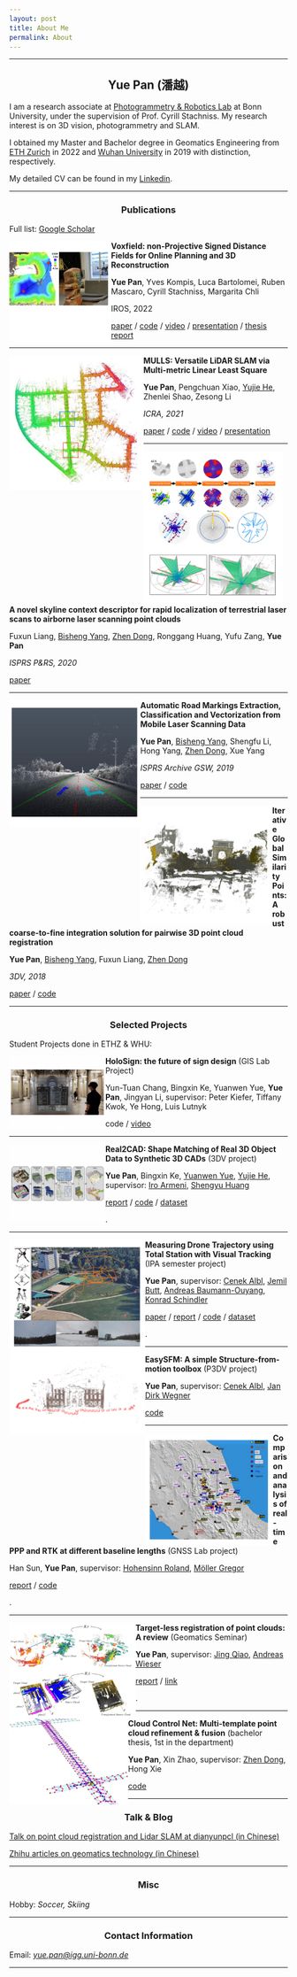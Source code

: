 ```yaml
---
layout: post
title: About Me
permalink: About
---
```



------
## <center>Yue Pan (潘越)</center>

I am a research associate at [Photogrammetry & Robotics Lab](https://www.ipb.uni-bonn.de/) at Bonn University, under the supervision of Prof. Cyrill Stachniss. My research interest is on 3D vision, photogrammetry and SLAM.

I obtained my Master and Bachelor degree in Geomatics Engineering from [ETH Zurich](https://ethz.ch/en.html) in 2022 and [Wuhan University](https://en.whu.edu.cn/) in 2019 with distinction, respectively. 

My detailed CV can be found in my [Linkedin](https://www.linkedin.com/in/yue-pan-59461b148/).

-----

### <center>Publications</center>

Full list: [Google Scholar](https://scholar.google.com/citations?hl=en&user=PUlWya8AAAAJ)

<img align="left" src="../assets/voxfield_teaser.png" style="zoom: 18%;"/>**Voxfield: non-Projective Signed Distance Fields for Online Planning and 3D Reconstruction**

**Yue Pan**, Yves Kompis, Luca Bartolomei, Ruben Mascaro, Cyrill Stachniss, Margarita Chli

IROS, 2022

[paper](https://www.research-collection.ethz.ch/handle/20.500.11850/560719) / [code](https://github.com/VIS4ROB-lab/voxfield) / [video](https://youtu.be/sPNzTOLqb2I) / [presentation](https://www.youtube.com/watch?v=JS_yeq-GR4A&t=30s) /  [thesis report]()



---

<img align="left" src="../assets/mulls-kitti.png" style="zoom: 34%;" />**MULLS: Versatile LiDAR SLAM via Multi-metric Linear Least Square**

**Yue Pan**, Pengchuan Xiao, [Yujie He](https://yujie-he.github.io/), Zhenlei Shao, Zesong Li

*ICRA, 2021* 

[paper](https://arxiv.org/pdf/2102.03771.pdf) / [code](https://github.com/YuePanEdward/MULLS) / [video](https://www.youtube.com/watch?v=85bGD55e3-0&feature=youtu.be) / [presentation](https://www.youtube.com/watch?v=03ivl57AUEU)





------

<img align="left" src="../assets/skyline_context.png" style="zoom: 38%;" />**A novel skyline context descriptor for rapid localization of terrestrial laser scans to airborne laser scanning point clouds**

Fuxun Liang, [Bisheng Yang](http://3s.whu.edu.cn/ybs/index.htm), [Zhen Dong](http://jszy.whu.edu.cn/dongzhen/zh_CN/index.htm), Ronggang Huang, Yufu Zang, **Yue Pan**

*ISPRS P&RS, 2020*

[paper](https://www.sciencedirect.com/science/article/pii/S0924271620301155#f0015)






--------

<img align="left" src="../assets/roadmarking.png" style="zoom: 35%;" />**Automatic Road Markings Extraction, Classification and Vectorization from Mobile Laser Scanning Data**

**Yue Pan**, [Bisheng Yang](http://3s.whu.edu.cn/ybs/index.htm), Shengfu Li, Hong Yang, [Zhen Dong](http://jszy.whu.edu.cn/dongzhen/zh_CN/index.htm), Xue Yang

 *ISPRS Archive GSW, 2019*

 [paper](https://www.int-arch-photogramm-remote-sens-spatial-inf-sci.net/XLII-2-W13/1089/2019/) / [code](https://github.com/YuePanEdward/RoadMarkingExtraction)





------

<img align="left" src="../assets/gh-icp.png" style="zoom: 34%;" />**Iterative Global Similarity Points: A robust coarse-to-fine integration solution for pairwise 3D point cloud registration**

**Yue Pan**, [Bisheng Yang](http://3s.whu.edu.cn/ybs/index.htm), Fuxun Liang, [Zhen Dong](http://jszy.whu.edu.cn/dongzhen/zh_CN/index.htm)

*3DV, 2018*   

[paper](https://ieeexplore.ieee.org/abstract/document/8490968) / [code](https://github.com/YuePanEdward/GH-ICP) 



-------

### <center>Selected Projects</center>



Student Projects done in ETHZ & WHU:

<img align="left" src="../assets/holosign_show.jpg" style="zoom: 17%;"/> **HoloSign: the future of sign design** (GIS Lab Project)

 Yun-Tuan Chang, Bingxin Ke, Yuanwen Yue, **Yue Pan**, Jingyan Li,    supervisor: Peter Kiefer, Tiffany Kwok, Ye Hong, Luis Lutnyk

 code / [video](https://www.youtube.com/watch?v=IM2H0lR6HdU)


---------------------



<img align="left" src="../assets/real2cad_teaser.png" style="zoom: 17%;"/>**Real2CAD: Shape Matching of Real 3D Object Data to Synthetic 3D CADs** (3DV project)

 **Yue Pan**, Bingxin Ke, [Yuanwen Yue](https://yueyw.net/), [Yujie He](https://yujie-he.github.io/), supervisor: [Iro Armeni](https://ir0.github.io/), [Shengyu Huang](https://shengyuh.github.io/)

[report](https://github.com/Real2CAD/Real2CAD-3DV/blob/main/doc/3DV_report_Real2CAD.pdf) / [code](https://github.com/Real2CAD/Real2CAD-3DV) / [dataset]()

.




--------------


<img align="left" src="../assets/dataset.png" style="zoom: 35%;" />**Measuring Drone Trajectory using Total Station with Visual Tracking**  (IPA semester project)

**Yue Pan**, supervisor: [Cenek Albl](https://igp.ethz.ch/personen/person-detail.html?persid=253019), [Jemil Butt](https://gseg.igp.ethz.ch/people/scientific-assistance/jemil-avers-butt.html), [Andreas Baumann-Ouyang](https://igp.ethz.ch/personen/person-detail.html?persid=162081), [Konrad Schindler](https://igp.ethz.ch/personen/person-detail.html?persid=143986)

[paper]() / [report](https://ethz.ch/content/dam/ethz/special-interest/baug/igp/photogrammetry-remote-sensing-dam/documents/pdf/Student_Theses/IPA_YuePan.pdf) / [code](https://github.com/YuePanEdward/drone-tracking-toolkits) / [dataset](https://github.com/CenekAlbl/drone-tracking-datasets)

.



-------


<img align="left" src="../assets/easy_sfm.png" style="zoom: 45%;" />**EasySFM: A simple Structure-from-motion toolbox** (P3DV project)

**Yue Pan**, supervisor: [Cenek Albl](https://igp.ethz.ch/personen/person-detail.html?persid=253019), [Jan Dirk Wegner](https://igp.ethz.ch/personen/person-detail.html?persid=186562)

[code](https://github.com/YuePanEdward/EasySFM)



--------


<img align="left" src="../assets/gnss_earthquake.png" style="zoom: 33%;" />**Comparison and analysis of real-time PPP and RTK at different baseline lengths** (GNSS Lab project)

Han Sun, **Yue Pan**, supervisor: [Hohensinn Roland](https://mpg.igp.ethz.ch/group/person-detail.html?persid=205027), [Möller Gregor](https://igp.ethz.ch/personen/person-detail.html?persid=268430)

[report](https://github.com/YuePanEdward/GNSSLab/blob/master/documents/GNSSLab_report_HanSun%26YuePan.pdf) / [code](https://github.com/YuePanEdward/GNSSLab)

.

--------



<img align="left" src="../assets/reg_review.png" style="zoom: 35%;" />**Target-less registration of point clouds: A review** (Geomatics Seminar)

**Yue Pan**, supervisor: [Jing Qiao](https://igp.ethz.ch/personen/person-detail.html?persid=254880), [Andreas Wieser](https://gseg.igp.ethz.ch/people/group-head/prof-dr--andreas-wieser.html) 

[report](https://arxiv.org/abs/1912.12756) / [link](https://github.com/YuePanEdward/point-cloud-registration-review)


.


-------



<img align="left" src="../assets/posegraph.jpg" style="zoom: 21%;" />**Cloud Control Net: Multi-template point cloud refinement & fusion** (bachelor thesis, 1st in the department)

 **Yue Pan**, Xin Zhao, supervisor: [Zhen Dong](http://jszy.whu.edu.cn/dongzhen/zh_CN/index.htm), Hong Xie

 [code](https://github.com/YuePanEdward/CloudControlNet)




-----

### <center>Talk & Blog</center>



[Talk on point cloud registration and Lidar SLAM at dianyunpcl (in Chinese)](https://www.bilibili.com/video/BV1Y54y1B7si?from=search&seid=10115392623998023724)



[Zhihu articles on geomatics technology (in Chinese)](https://www.zhihu.com/column/c_1088383916930469888)



---

### <center>Misc</center>

Hobby: *Soccer, Skiing*

-----

### <center>Contact Information</center>

Email: *yue.pan@igg.uni-bonn.de*

---

